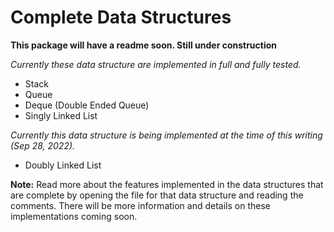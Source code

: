 # Complete Data Structures

**This package will have a readme soon. Still under construction**

*Currently these data structure are implemented in full and fully tested.*
  - Stack
  - Queue
  - Deque (Double Ended Queue)
  - Singly Linked List

*Currently this data structure is being implemented at the time of this writing (Sep 28, 2022).*
  - Doubly Linked List

**Note:**
Read more about the features implemented in the data structures that are complete by opening the file for that
data structure and reading the comments. There will be more information and details on these implementations coming soon.